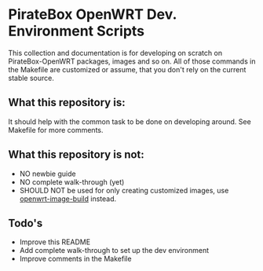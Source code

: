 # PirateBox OpenWRT Dev. Environment Scripts

This collection and documentation is for developing on scratch on PirateBox-OpenWRT packages, images and so on. All of those commands in the Makefile are customized or assume, that you don't rely on the current stable source.

## What this repository is:
It should help with the common task to be done on developing around. See Makefile for more comments.

## What this repository is __not__:
* NO newbie guide
* NO complete walk-through (yet)
* SHOULD NOT be used for only creating customized images, use [openwrt-image-build](http://wiki.openwrt.org/doc/howto/obtain.firmware.generate) instead.

## Todo's
* Improve this README
* Add complete walk-through to set up the dev environment
* Improve comments in the Makefile
